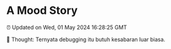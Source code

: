 # A Mood Story

⏰ Updated on Wed, 01 May 2024 16:28:25 GMT

💭 Thought: Ternyata debugging itu butuh kesabaran luar biasa.

